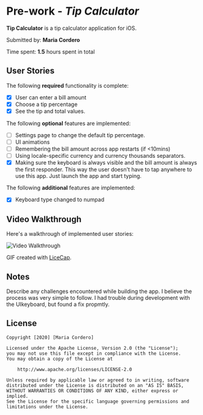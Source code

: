 # Pre-work - *Tip Calculator*

**Tip Calculator** is a tip calculator application for iOS.

Submitted by: **Maria Cordero**

Time spent: **1.5** hours spent in total

## User Stories

The following **required** functionality is complete:

* [x] User can enter a bill amount
* [x] Choose a tip percentage
* [x] See the tip and total values.

The following **optional** features are implemented:
* [ ] Settings page to change the default tip percentage.
* [ ] UI animations
* [ ] Remembering the bill amount across app restarts (if <10mins)
* [ ] Using locale-specific currency and currency thousands separators.
* [x] Making sure the keyboard is always visible and the bill amount is always the first responder. This way the user doesn't have to tap anywhere to use this app. Just launch the app and start typing.

The following **additional** features are implemented:

* [x] Keyboard type changed to numpad

## Video Walkthrough 

Here's a walkthrough of implemented user stories:

<img src='http://g.recordit.co/HpHmNCulFK.gif' title='Video Walkthrough' width='' alt='Video Walkthrough' />

GIF created with [LiceCap](http://www.cockos.com/licecap/).

## Notes

Describe any challenges encountered while building the app.
I believe the process was very simple to follow. I had trouble during development with the UIkeyboard, but found a fix propmtly. 

## License

    Copyright [2020] [Maria Cordero]

    Licensed under the Apache License, Version 2.0 (the "License");
    you may not use this file except in compliance with the License.
    You may obtain a copy of the License at

        http://www.apache.org/licenses/LICENSE-2.0

    Unless required by applicable law or agreed to in writing, software
    distributed under the License is distributed on an "AS IS" BASIS,
    WITHOUT WARRANTIES OR CONDITIONS OF ANY KIND, either express or implied.
    See the License for the specific language governing permissions and
    limitations under the License.
